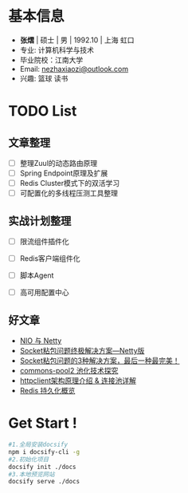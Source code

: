 # 基本信息

- **张熠** | 硕士 | 男 | 1992.10 | 上海 虹口
- 专业: 计算机科学与技术
- 毕业院校：江南大学
- Email: <nezhaxiaozi@outlook.com>
- 兴趣: 篮球 读书

# TODO List

## 文章整理

- [ ] 整理Zuul的动态路由原理
- [ ] Spring Endpoint原理及扩展
- [ ] Redis Cluster模式下的双活学习
- [ ] 可配置化的多线程压测工具整理

## 实战计划整理

- [ ] 限流组件插件化
- [ ] Redis客户端组件化
- [ ] 脚本Agent
- [ ] 高可用配置中心


## 好文章
- [NIO 与 Netty](https://juejin.cn/post/6956516753752981535?utm_source=gold_browser_extension#heading-9)
- [Socket粘包问题终极解决方案—Netty版](https://juejin.cn/post/6917043797684584461#heading-8)
- [Socket粘包问题的3种解决方案，最后一种最完美！](https://mp.weixin.qq.com/s/ODxGlLrohCveH-2m-BSDWQ)
- [commons-pool2 池化技术探究](https://juejin.cn/post/6956383016469921822?utm_source=gold_browser_extension#heading-15)
- [httpclient架构原理介绍 & 连接池详解](https://blog.csdn.net/u013332124/article/details/82694076)
- [Redis 持久化概览](https://juejin.cn/post/6956623396910137381)

# Get Start !
```bash
#1.全局安装docsify
npm i docsify-cli -g
#2.初始化项目
docsify init ./docs
#3.本地预览网站
docsify serve ./docs
```
